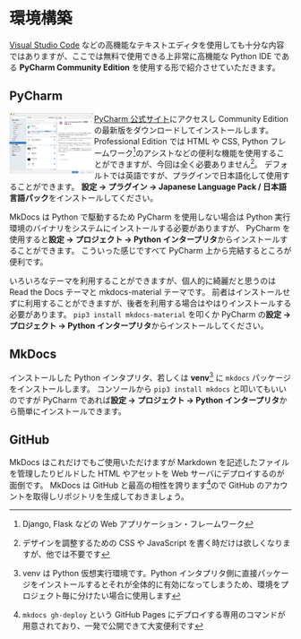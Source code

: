 # 環境構築

[Visual Studio Code](https://azure.microsoft.com/ja-jp/products/visual-studio-code/)
などの高機能なテキストエディタを使用しても十分な内容ではありますが、ここでは無料で使用できる上非常に高機能な Python IDE である
**PyCharm Community Edition** を使用する形で紹介させていただきます。

## PyCharm

<img src="images/001.png" width="30%" align="left"/>

[PyCharm 公式サイト](https://www.jetbrains.com/ja-jp/pycharm/)にアクセスし Community Edition の最新版をダウンロードしてインストールします。
Professional Edition では HTML や CSS, Python フレームワーク[^1]のアシストなどの便利な機能を使用することができますが、今回は全く必要ありません[^2]。
デフォルトでは英語ですが、プラグインで日本語化して使用することができます。
**設定 -> プラグイン -> Japanese Language Pack / 日本語言語パック**をインストールしてください。

MkDocs は Python で駆動するため PyCharm を使用しない場合は Python 実行環境のバイナリをシステムにインストールする必要がありますが、
PyCharm を使用すると**設定 -> プロジェクト -> Python インタープリタ**からインストールすることができます。
こういった感じですべて PyCharm 上から完結するところが便利です。

いろいろなテーマを利用することができますが、個人的に綺麗だと思うのは Read the Docs テーマと mkdocs-material テーマです。
前者はインストールせずに利用することができますが、後者を利用する場合はやはりインストールする必要があります。
`pip3 install mkdocs-material` を叩くか PyCharm の**設定 -> プロジェクト -> Python インタープリタ**からインストールしてください。

## MkDocs

インストールした Python インタプリタ、若しくは **venv**[^3] に `mkdocs` パッケージをインストールします。
コンソールから `pip3 install mkdocs` と叩いてもいいのですが PyCharm であれば**設定 -> プロジェクト -> Python インタープリタ**から簡単にインストールできます。

## GitHub

MkDocs はこれだけでもご使用いただけますが Markdown を記述したファイルを管理したりビルドした HTML やアセットを Web サーバにデプロイするのが面倒です。
MkDocs は GitHub と最高の相性を誇ります[^4]ので GitHub のアカウントを取得しリポジトリを生成しておきましょう。

[^1]: Django, Flask などの Web アプリケーション・フレームワーク
[^2]: デザインを調整するための CSS や JavaScript を書く時だけは欲しくなりますが、他では不要です
[^3]: venv は Python 仮想実行環境です。Python インタプリタ側に直接パッケージをインストールするとそれが全体的に有効になってしまうため、環境をプロジェクト毎に分けたい場合に使用します
[^4]: `mkdocs gh-deploy` という GitHub Pages にデプロイする専用のコマンドが用意されており、一発で公開できて大変便利です